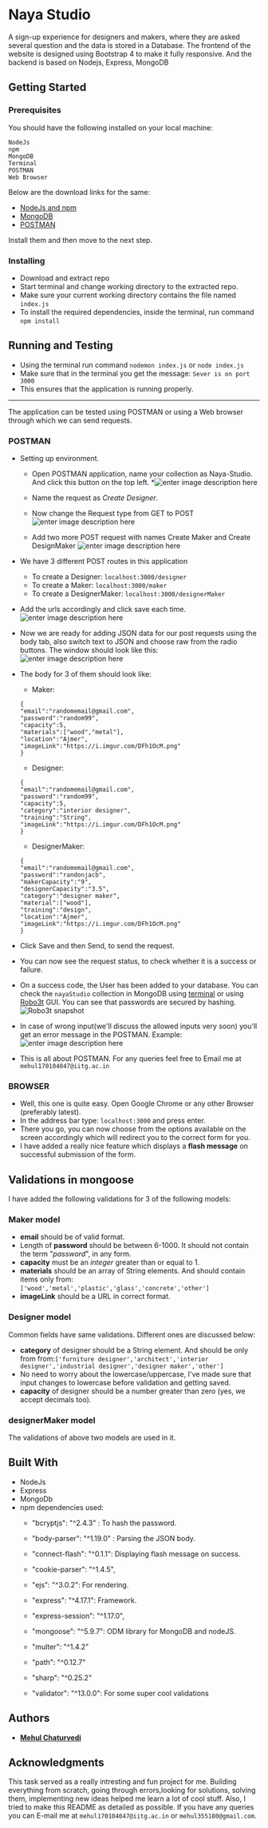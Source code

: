 

# Naya Studio
A sign-up experience for designers and makers, where they are asked several question and the data is stored in a Database.
The frontend of the website is designed using Bootstrap 4 to make it fully responsive. And the backend is based on Nodejs, Express, MongoDB

## Getting Started


### Prerequisites

You should have the following installed on your local machine:

```
NodeJs
npm
MongoDB
Terminal
POSTMAN
Web Browser
```
Below are the download links for the same:
* [NodeJs and npm](https://nodejs.org/en/download/)
* [MongoDB](https://www.mongodb.com/download-center/community)
* [POSTMAN](https://www.postman.com/downloads/)

Install them and then move to the next step.


### Installing

* Download and extract repo
* Start terminal and change working directory to the extracted repo.
* Make sure your current working directory contains the file named ```index.js```
* To install the required dependencies, inside the terminal, run command ```npm install```

## Running and Testing
* Using the terminal run command ```nodemon index.js``` or ```node index.js```
* Make sure that in the terminal	 you get the message:
	 ```Sever is on port 3000```
* This ensures that the application is running properly.
<hr>
The application can be tested using POSTMAN or using a Web browser through which we can send requests.

### POSTMAN
* Setting up environment.
	* Open POSTMAN application, name your collection as Naya-Studio. And click this button on the top left.
	*![enter image description here](https://learning-services-media.brightcove.com/doc-assets/node/17919-use-postman-http-requests/node17919-create-new-request.png)
	*  Name the request as *Create Designer*.
	* Now change the Request type from GET to POST
	![enter image description here](https://i.imgur.com/cW47qww.png)

	* Add two more POST request with names Create Maker and Create DesignMaker
	![enter image description here](https://i.imgur.com/pxPrsng.png)
* We have 3 different POST routes in this application
	* To create a Designer: ```localhost:3000/designer```
	* To create a Maker: ```localhost:3000/maker```
	* To create a DesignerMaker: ```localhost:3000/designerMaker```
* Add the urls accordingly and click save each time.![enter image description here](https://i.imgur.com/DFh1OcM.png)
* Now we are ready for adding JSON data for our post requests using the body tab, also switch text to JSON and choose raw from the radio buttons. The window should look like this:![enter image description here](https://i.imgur.com/nKav8S4.png)
* The body for 3 of them should look like:
	* Maker:
	```
	{
	"email":"randomemail@gmail.com",
	"password":"random99",
	"capacity":5,
	"materials":["wood","metal"],
	"location":"Ajmer",
	"imageLink":"https://i.imgur.com/DFh1OcM.png"
	}
	```
	* Designer:
	```
	{
	"email":"randomemail@gmail.com",
	"password":"random99",
	"capacity":5,
	"category":"interior designer",
	"training":"String",
	"imageLink":"https://i.imgur.com/DFh1OcM.png"
	}
	```
	* DesignerMaker:
	```
	{
	"email":"randomemail@gmail.com",
	"password":"randonjacb",
	"makerCapacity":"9",
	"designerCapacity":"3.5",
	"category":"designer maker",
	"material":["wood"],
	"training":"design",
	"location":"Ajmer",
	"imageLink":"https://i.imgur.com/DFh1OcM.png"
	}
	```
* Click Save and then Send, to send the request.
* You can now see the request status, to check whether it is a success or failure.
*  On a success code, the User has been added to your database. You can check the ```nayaStudio``` collection in MongoDB using [terminal](https://docs.mongodb.com/manual/reference/mongo-shell/) or using [Robo3t](https://robomongo.org/) GUI. You can see that passwords are secured by hashing.
![Robo3t snapshot](https://i.imgur.com/ljnsFqZ.png)
	
* In case of wrong input(we'll discuss the allowed inputs very soon) you'll get an error message in the POSTMAN. Example:
![enter image description here](https://i.imgur.com/kO3d2hh.png)
* This is all about POSTMAN. For any queries feel free to Email me at ```mehul170104047@iitg.ac.in```
### BROWSER
* Well, this one is quite easy. Open Google Chrome or any other Browser (preferably latest).
* In the address bar type: ```localhost:3000``` and press enter. 
* There you go, you can now choose from the options available on the screen accordingly which will redirect you to the correct form for you.
* I have added a really nice feature which displays a **flash message** on successful submission of the form.

## Validations in mongoose

I have added the following validations for 3 of the following models:
### Maker model
* **email** should be of valid format.
* Length of **password** should be between 6-1000. It should not contain the term "*password*", in any form.
* **capacity** must be an *integer* greater than or equal to 1.
* **materials** should be an array of String elements. And should contain items only from:```['wood','metal','plastic','glass','concrete','other']```
* **imageLink** should be a URL in correct format.

### Designer model
Common fields have same validations. Different ones are discussed below:

* **category** of designer should be a String element. And should be only from from:```['furniture designer','architect','interior designer','industrial designer','designer maker','other']```
* No need to worry about the lowercase/uppercase, I've made sure that input changes to lowercase before validation and getting saved.
* **capacity** of designer should be a number greater than zero (yes, we accept decimals too).

### designerMaker model

The validations of above two models are used in it.


## Built With

* NodeJs
* Express
* MongoDb
* npm dependencies used:
	* "bcryptjs": "^2.4.3" : To hash the password.

	* "body-parser": "^1.19.0" : Parsing the JSON body.

	* "connect-flash": "^0.1.1": Displaying flash message on success.

	* "cookie-parser": "^1.4.5",

	* "ejs": "^3.0.2": For rendering.

	* "express": "^4.17.1": Framework.

	* "express-session": "^1.17.0",

	* "mongoose": "^5.9.7": ODM library for MongoDB and nodeJS.

	* "multer": "^1.4.2"

	* "path": "^0.12.7"

	* "sharp": "^0.25.2"

	* "validator": "^13.0.0": For some super cool validations

## Authors

* **[Mehul Chaturvedi](https://github.com/Mehulcoder)**


## Acknowledgments

This task served as a really intresting and fun project for me. Building everything from scratch, going through errors,looking for solutions, solving them, implementing new ideas helped me learn a lot of cool stuff.
Also, I tried to make this README as detailed as possible. If you have any queries you can E-mail me at ```mehul170104047@iitg.ac.in``` or ```mehul355180@gmail.com```.
